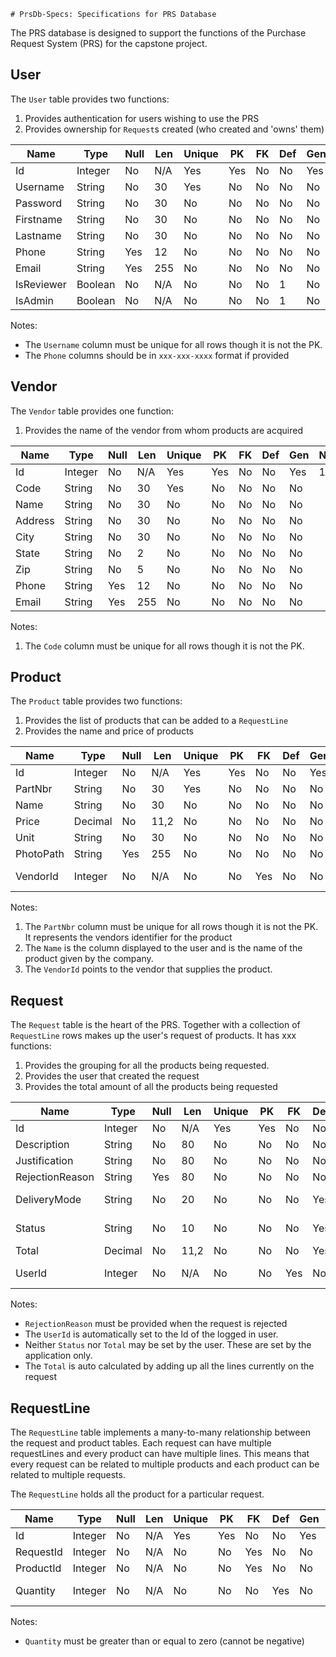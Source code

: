     # PrsDb-Specs: Specifications for PRS Database

The PRS database is designed to support the functions of the Purchase Request System (PRS) for the capstone
project.

## User

The `User` table provides two functions:

1. Provides authentication for users wishing to use the PRS
2. Provides ownership for `Request`s created (who created and 'owns' them)

| Name       | Type    | Null | Len | Unique | PK  | FK  | Def | Gen | Notes |
| ----       | ----    | ---- | --- | ------ | --- | --- | --- | --- | ----- |
| Id         | Integer | No   | N/A | Yes    | Yes | No  | No  | Yes | 1,1   |
| Username   | String  | No   | 30  | Yes    | No  | No  | No  | No  |       |
| Password   | String  | No   | 30  | No     | No  | No  | No  | No  |       |
| Firstname  | String  | No   | 30  | No     | No  | No  | No  | No  |       |
| Lastname   | String  | No   | 30  | No     | No  | No  | No  | No  |       |
| Phone      | String  | Yes  | 12  | No     | No  | No  | No  | No  |       |
| Email      | String  | Yes  | 255 | No     | No  | No  | No  | No  |       |
| IsReviewer | Boolean | No   | N/A | No     | No  | No  | 1   | No  |       |
| IsAdmin    | Boolean | No   | N/A | No     | No  | No  | 1   | No  |       |

Notes:

* The `Username` column must be unique for all rows though it is not the PK.
* The `Phone` columns should be in `xxx-xxx-xxxx` format if provided

## Vendor

The `Vendor` table provides one function:

1. Provides the name of the vendor from whom products are acquired

| Name       | Type    | Null | Len | Unique | PK  | FK  | Def | Gen | Notes |
| ----       | ----    | ---- | --- | ------ | --- | --- | --- | --- | ----- |
| Id         | Integer | No   | N/A | Yes    | Yes | No  | No  | Yes | 1,1   |
| Code       | String  | No   | 30  | Yes    | No  | No  | No  | No  |       |
| Name       | String  | No   | 30  | No     | No  | No  | No  | No  |       |
| Address    | String  | No   | 30  | No     | No  | No  | No  | No  |       |
| City       | String  | No   | 30  | No     | No  | No  | No  | No  |       |
| State      | String  | No   | 2   | No     | No  | No  | No  | No  |       |
| Zip        | String  | No   | 5   | No     | No  | No  | No  | No  |       |
| Phone      | String  | Yes  | 12  | No     | No  | No  | No  | No  |       |
| Email      | String  | Yes  | 255 | No     | No  | No  | No  | No  |       |

Notes:

1. The `Code` column must be unique for all rows though it is not the PK.

## Product

The `Product` table provides two functions:

1. Provides the list of products that can be added to a `RequestLine`
2. Provides the name and price of products

| Name       | Type    | Null | Len  | Unique | PK  | FK  | Def | Gen | Notes |
| ----       | ----    | ---- | ---  | ------ | --- | --- | --- | --- | ----- |
| Id         | Integer | No   | N/A  | Yes    | Yes | No  | No  | Yes | 1,1   |
| PartNbr    | String  | No   | 30   | Yes    | No  | No  | No  | No  |       |
| Name       | String  | No   | 30   | No     | No  | No  | No  | No  |       |
| Price      | Decimal | No   | 11,2 | No     | No  | No  | No  | No  |       |
| Unit       | String  | No   | 30   | No     | No  | No  | No  | No  |       |
| PhotoPath  | String  | Yes  | 255  | No     | No  | No  | No  | No  |       |
| VendorId   | Integer | No   | N/A  | No     | No  | Yes | No  | No  | FK to Vendor |

Notes:

1. The `PartNbr` column must be unique for all rows though it is not the PK. It 
represents the vendors identifier for the product
2. The `Name` is the column displayed to the user and is the name of the product
given by the company.
3. The `VendorId` points to the vendor that supplies the product.

## Request

The `Request` table is the heart of the PRS. Together with a collection of `RequestLine`
rows makes up the user's request of products. It has xxx functions:

1. Provides the grouping for all the products being requested.
2. Provides the user that created the request
3. Provides the total amount of all the products being requested

| Name            | Type    | Null | Len  | Unique | PK  | FK  | Def | Gen | Notes |
| ----            | ----    | ---- | ---  | ------ | --- | --- | --- | --- | ----- |
| Id              | Integer | No   | N/A  | Yes    | Yes | No  | No  | Yes | 1,1   |
| Description     | String  | No   | 80   | No     | No  | No  | No  | No  |       |
| Justification   | String  | No   | 80   | No     | No  | No  | No  | No  |       |
| RejectionReason | String  | Yes  | 80   | No     | No  | No  | No  | No  |       |
| DeliveryMode    | String  | No   | 20   | No     | No  | No  | Yes | No  | Def 'Pickup' |
| Status          | String  | No   | 10   | No     | No  | No  | Yes | No  | Def 'NEW'    |
| Total           | Decimal | No   | 11,2 | No     | No  | No  | Yes | No  | Def 0 |
| UserId          | Integer | No   | N/A  | No     | No  | Yes | No  | No  | FK to User |

Notes:

* `RejectionReason` must be provided when the request is rejected
* The `UserId` is automatically set to the Id of the logged in user.
* Neither `Status` nor `Total` may be set by the user. These are set by the application only.
* The `Total` is auto calculated by adding up all the lines currently on the request

## RequestLine

The `RequestLine` table implements a many-to-many relationship between the request and product tables. Each request
can have multiple requestLines and every product can have multiple lines. This means that every request can be related
to multiple products and each product can be related to multiple requests.

The `RequestLine` holds all the product for a particular request.

| Name            | Type    | Null | Len  | Unique | PK  | FK  | Def | Gen | Notes |
| ----            | ----    | ---- | ---  | ------ | --- | --- | --- | --- | ----- |
| Id              | Integer | No   | N/A  | Yes    | Yes | No  | No  | Yes | 1,1   |
| RequestId       | Integer | No   | N/A  | No     | No  | Yes | No  | No  |       |
| ProductId       | Integer | No   | N/A  | No     | No  | Yes | No  | No  |       |
| Quantity        | Integer | No   | N/A  | No     | No  | No  | Yes | No  | def to 1 |

Notes:

* `Quantity` must be greater than or equal to zero (cannot be negative)
